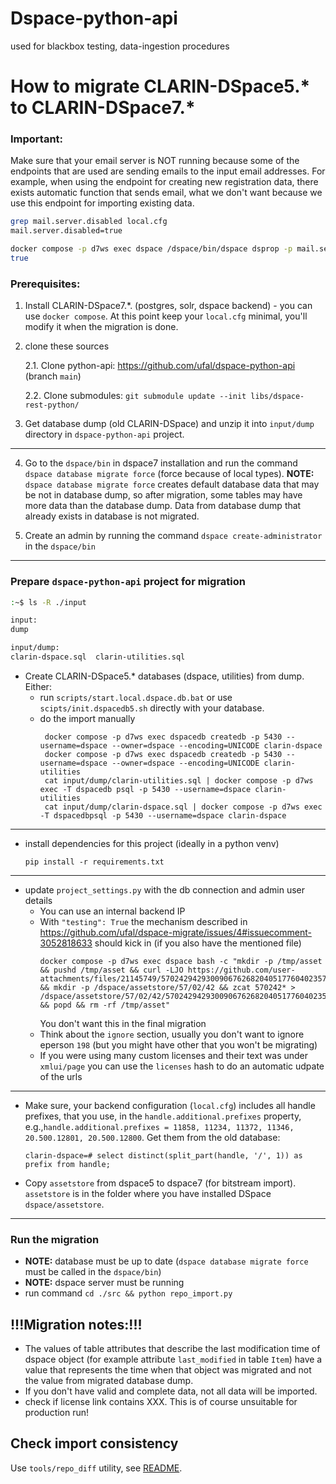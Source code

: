 # Dspace-python-api
used for blackbox testing, data-ingestion procedures

# How to migrate CLARIN-DSpace5.* to CLARIN-DSpace7.*

### Important:
Make sure that your email server is NOT running because some of the endpoints that are used
are sending emails to the input email addresses. 
For example, when using the endpoint for creating new registration data, 
there exists automatic function that sends email, what we don't want
because we use this endpoint for importing existing data.
```sh
grep mail.server.disabled local.cfg
mail.server.disabled=true

docker compose -p d7ws exec dspace /dspace/bin/dspace dsprop -p mail.server.disabled
true
```

### Prerequisites:
1. Install CLARIN-DSpace7.*. (postgres, solr, dspace backend) - you can use `docker compose`. At this point keep your `local.cfg` minimal, you'll modify it when the migration is done.

2. clone these sources

    2.1. Clone python-api: https://github.com/ufal/dspace-python-api (branch `main`)

    2.2. Clone submodules:
`git submodule update --init libs/dspace-rest-python/`

3. Get database dump (old CLARIN-DSpace) and unzip it into `input/dump` directory in `dspace-python-api` project.


***
4. Go to the `dspace/bin` in dspace7 installation and run the command `dspace database migrate force` (force because of local types).
**NOTE:** `dspace database migrate force` creates default database data that may be not in database dump, so after migration, some tables may have more data than the database dump. Data from database dump that already exists in database is not migrated.

5. Create an admin by running the command `dspace create-administrator` in the `dspace/bin`

***
### Prepare `dspace-python-api` project for migration


```sh
:~$ ls -R ./input

input:
dump

input/dump:
clarin-dspace.sql  clarin-utilities.sql

```
- Create CLARIN-DSpace5.* databases (dspace, utilities) from dump. Either:
  - run `scripts/start.local.dspace.db.bat` or use `scipts/init.dspacedb5.sh` directly with your database. 
  - do the import manually
     ```
      docker compose -p d7ws exec dspacedb createdb -p 5430 --username=dspace --owner=dspace --encoding=UNICODE clarin-dspace
      docker compose -p d7ws exec dspacedb createdb -p 5430 --username=dspace --owner=dspace --encoding=UNICODE clarin-utilities
      cat input/dump/clarin-utilities.sql | docker compose -p d7ws exec -T dspacedb psql -p 5430 --username=dspace clarin-utilities
      cat input/dump/clarin-dspace.sql | docker compose -p d7ws exec -T dspacedbpsql -p 5430 --username=dspace clarin-dspace
      ```
***
- install dependencies for this project (ideally in a python venv)
  ```
  pip install -r requirements.txt
  ```

***
- update `project_settings.py` with the db connection and admin user details
  - You can use an internal backend IP
  - With `"testing": True` the mechanism described in https://github.com/ufal/dspace-migrate/issues/4#issuecomment-3052818633 should kick in (if you also have the mentioned file)
    ```
    docker compose -p d7ws exec dspace bash -c "mkdir -p /tmp/asset && pushd /tmp/asset && curl -LJO https://github.com/user-attachments/files/21145749/57024294293009067626820405177604023574.zip && mkdir -p /dspace/assetstore/57/02/42 && zcat 570242* > /dspace/assetstore/57/02/42/57024294293009067626820405177604023574 && popd && rm -rf /tmp/asset"
    ```
    You don't want this in the final migration
  - Think about the `ignore` section, usually you don't want to ignore eperson `198` (but you might have other that you won't be migrating)
  - If you were using many custom licenses and their text was under `xmlui/page`
    you can use the `licenses` hash to do an automatic udpate of the urls 

***
- Make sure, your backend configuration (`local.cfg`) includes all handle prefixes, that you use, in the `handle.additional.prefixes` property, 
e.g.,`handle.additional.prefixes = 11858, 11234, 11372, 11346, 20.500.12801, 20.500.12800`. Get them from the old database:
  ```
  clarin-dspace=# select distinct(split_part(handle, '/', 1)) as prefix from handle;
  ```

- Copy `assetstore` from dspace5 to dspace7 (for bitstream import). `assetstore` is in the folder where you have installed DSpace `dspace/assetstore`.

***
### Run the migration
- **NOTE:** database must be up to date (`dspace database migrate force` must be called in the `dspace/bin`)
- **NOTE:** dspace server must be running
- run command `cd ./src && python repo_import.py`

## !!!Migration notes:!!!
- The values of table attributes that describe the last modification time of dspace object (for example attribute `last_modified` in table `Item`) have a value that represents the time when that object was migrated and not the value from migrated database dump.
- If you don't have valid and complete data, not all data will be imported.
- check if license link contains XXX. This is of course unsuitable for production run!

## Check import consistency

Use `tools/repo_diff` utility, see [README](tools/repo_diff/README.md).
